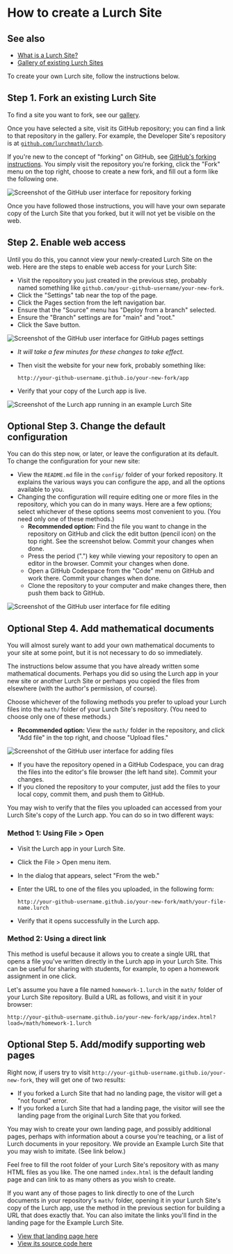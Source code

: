 
# How to create a Lurch Site

## See also

 - [What is a Lurch Site?](what-is-a-lurch-site.md)
 - [Gallery of existing Lurch Sites](lurch-sites-gallery.md)

To create your own Lurch site, follow the instructions below.

## Step 1. Fork an existing Lurch Site

To find a site you want to fork, see our [gallery](lurch-sites-gallery.md).

Once you have selected a site, visit its GitHub repository; you can find a link
to that repository in the gallery.  For example, the Developer Site's repository
is at [`github.com/lurchmath/lurch`](http://github.com/lurchmath/lurch).

If you're new to the concept of "forking" on GitHub, see
[GitHub's forking instructions](https://docs.github.com/en/pull-requests/collaborating-with-pull-requests/working-with-forks/fork-a-repo).
You simply visit the repository you're forking, click the "Fork" menu on the top
right, choose to create a new fork, and fill out a form like the following one.

![Screenshot of the GitHub user interface for repository forking](img/github-forking-screenshot.png)

Once you have followed those instructions, you will have your own separate copy
of the Lurch Site that you forked, but it will not yet be visible on the web.

## Step 2. Enable web access

Until you do this, you cannot view your newly-created Lurch Site on the web.
Here are the steps to enable web access for your Lurch Site:

 - Visit the repository you just created in the previous step, probably named
   something like `github.com/your-github-username/your-new-fork`.
 - Click the "Settings" tab near the top of the page.
 - Click the Pages section from the left navigation bar.
 - Ensure that the "Source" menu has "Deploy from a branch" selected.
 - Ensure the "Branch" settings are for "main" and "root."
 - Click the Save button.

![Screenshot of the GitHub user interface for GitHub pages settings](img/github-pages-screenshot.png)

 - *It will take a few minutes for these changes to take effect.*
 - Then visit the website for your new fork, probably something like:

   `http://your-github-username.github.io/your-new-fork/app`
 
 - Verify that your copy of the Lurch app is live.

<img src="../img/example-lurch-site-app-screenshot.png" class="no-img-border"
     alt="Screenshot of the Lurch app running in an example Lurch Site"/>

## Optional Step 3. Change the default configuration

You can do this step now, or later, or leave the configuration at its default.
To change the configuration for your new site:

 - View the `README.md` file in the `config/` folder of your forked repository.
   It explains the various ways you can configure the app, and all the options
   available to you.
 - Changing the configuration will require editing one or more files in the
   repository, which you can do in many ways.  Here are a few options; select
   whichever of these options seems most convenient to you.  (You need only one
   of these methods.)
    - **Recommended option:**
      Find the file you want to change in the repository on GitHub and click the
      edit button (pencil icon) on the top right.  See the screenshot below.
      Commit your changes when done.
    - Press the period (".") key while viewing your repository to open an editor
      in the browser.  Commit your changes when done.
    - Open a GitHub Codespace from the "Code" menu on GitHub and work there.
      Commit your changes when done.
    - Clone the repository to your computer and make changes there, then push
      them back to GitHub.

![Screenshot of the GitHub user interface for file editing](img/github-edit-screenshot.png)

## Optional Step 4. Add mathematical documents

You will almost surely want to add your own mathematical documents to your site
at some point, but it is not necessary to do so immediately.

The instructions below assume that you have already written some mathematical
documents.  Perhaps you did so using the Lurch app in your new site or another
Lurch Site or perhaps you copied the files from elsewhere (with the author's
permission, of course).

Choose whichever of the following methods you prefer to upload your Lurch files
into the `math/` folder of your Lurch Site's repository.  (You need to choose
only one of these methods.)

 - **Recommended option:**
   View the `math/` folder in the repository, and click "Add file" in the top
   right, and choose "Upload files."

![Screenshot of the GitHub user interface for adding files](img/github-add-file-screenshot.png)

 - If you have the repository opened in a GitHub Codespace, you can drag the
   files into the editor's file browser (the left hand site).  Commit your
   changes.
 - If you cloned the repository to your computer, just add the files to your
   local copy, commit them, and push them to GitHub.

You may wish to verify that the files you uploaded can accessed from your Lurch
Site's copy of the Lurch app.  You can do so in two different ways:

### Method 1: Using File > Open

 - Visit the Lurch app in your Lurch Site.
 - Click the File > Open menu item.
 - In the dialog that appears, select "From the web."
 - Enter the URL to one of the files you uploaded, in the following form:

   `http://your-github-username.github.io/your-new-fork/math/your-file-name.lurch`

 - Verify that it opens successfully in the Lurch app.

### Method 2: Using a direct link

This method is useful because it allows you to create a single URL that opens a
file you've written directly in the Lurch app in your Lurch Site.  This can be
useful for sharing with students, for example, to open a homework assignment in
one click.

Let's assume you have a file named `homework-1.lurch` in the `math/` folder of
your Lurch Site repository.  Build a URL as follows, and visit it in your
browser:

`http://your-github-username.github.io/your-new-fork/app/index.html?load=/math/homework-1.lurch`

## Optional Step 5. Add/modify supporting web pages

Right now, if users try to visit
`http://your-github-username.github.io/your-new-fork`, they will get one of two
results:

 - If you forked a Lurch Site that had no landing page, the visitor will get a
   "not found" error.
 - If you forked a Lurch Site that had a landing page, the visitor will see the
   landing page from the original Lurch Site that you forked.

You may wish to create your own landing page, and possibly additional pages,
perhaps with information about a course you're teaching, or a list of Lurch
documents in your repository.  We provide an Example Lurch Site that you may
wish to imitate.  (See link below.)

Feel free to fill the root folder of your Lurch Site's repository with as many
HTML files as you like.  The one named `index.html` is the default landing page
and can link to as many others as you wish to create.

If you want any of those pages to link directly to one of the Lurch documents in
your repository's `math/` folder, opening it in your Lurch Site's copy of the
Lurch app, use the method in the previous section for building a URL that does
exactly that.  You can also imitate the links you'll find in the landing page
for the Example Lurch Site.

 - [View that landing page here](http://lurchmath.github.io/example-lurch-site)
 - [View its source code here](http://github.com/lurchmath/example-lurch-site/tree/main/index.html)
